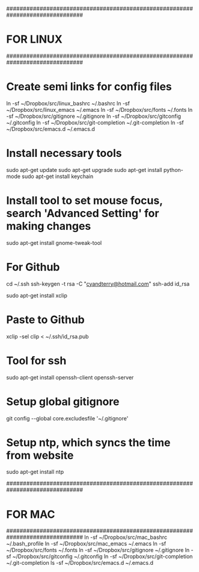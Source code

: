 ###############################################################################
#                          FOR LINUX                                          #
###############################################################################

# Create semi links for config files
ln -sf ~/Dropbox/src/linux_bashrc ~/.bashrc
ln -sf ~/Dropbox/src/linux_emacs ~/.emacs
ln -sf ~/Dropbox/src/fonts ~/.fonts
ln -sf ~/Dropbox/src/gitignore ~/.gitignore
ln -sf ~/Dropbox/src/gitconfig ~/.gitconfig
ln -sf ~/Dropbox/src/git-completion ~/.git-completion
ln -sf ~/Dropbox/src/emacs.d ~/.emacs.d

# Install necessary tools
sudo apt-get update
sudo apt-get upgrade
sudo apt-get install python-mode
sudo apt-get install keychain

# Install tool to set mouse focus, search 'Advanced Setting' for making changes
sudo apt-get install gnome-tweak-tool

# For Github
cd ~/.ssh
ssh-keygen -t rsa -C "cyandterry@hotmail.com"
ssh-add id_rsa

sudo apt-get install xclip
# Paste to Github
xclip -sel clip < ~/.ssh/id_rsa.pub

# Tool for ssh
sudo apt-get install openssh-client openssh-server

# Setup global gitignore
git config --global core.excludesfile '~/.gitignore'

# Setup ntp, which syncs the time from website
sudo apt-get install ntp

###############################################################################
#                          FOR MAC                                            #
###############################################################################
ln -sf ~/Dropbox/src/mac_bashrc ~/.bash_profile
ln -sf ~/Dropbox/src/mac_emacs ~/.emacs
ln -sf ~/Dropbox/src/fonts ~/.fonts
ln -sf ~/Dropbox/src/gitignore ~/.gitignore
ln -sf ~/Dropbox/src/gitconfig ~/.gitconfig
ln -sf ~/Dropbox/src/git-completion ~/.git-completion
ls -sf ~/Dropbox/src/emacs.d ~/.emacs.d
